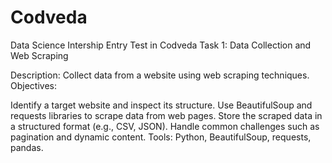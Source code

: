 # Codveda
Data Science Intership Entry Test in Codveda
Task 1: Data Collection and Web Scraping

Description: Collect data from a website using web scraping techniques.
Objectives:

Identify a target website and inspect its structure.
Use BeautifulSoup and requests libraries to scrape data from web pages.
Store the scraped data in a structured format (e.g., CSV, JSON).
Handle common challenges such as pagination and dynamic content.
Tools: Python, BeautifulSoup, requests, pandas.
